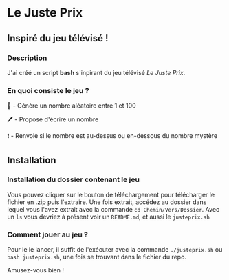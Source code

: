 # Le Juste Prix

## Inspiré du jeu télévisé !

### Description

J'ai créé un script **bash** s'inpirant du jeu télévisé *Le Juste Prix*.

### En quoi consiste le jeu ?

:100: - Génère un nombre aléatoire entre 1 et 100

:pen: - Propose d'écrire un nombre

:exclamation: - Renvoie si le nombre est au-dessus ou en-dessous du nombre mystère

## Installation

### Installation du dossier contenant le jeu

Vous pouvez cliquer sur le bouton de téléchargement pour télécharger le fichier en .zip puis l'extraire.
Une fois extrait, accédez au dossier dans lequel vous l'avez extrait avec la commande ```cd Chemin/Vers/Dossier```.
Avec un ```ls``` vous devriez à présent voir un ```README.md```, et aussi le ```justeprix.sh```

### Comment jouer au jeu ?

Pour le le lancer, il suffit de l'exécuter avec la commande ```./justeprix.sh``` ou ```bash justeprix.sh```, une fois se trouvant dans le fichier du repo.

Amusez-vous bien !
